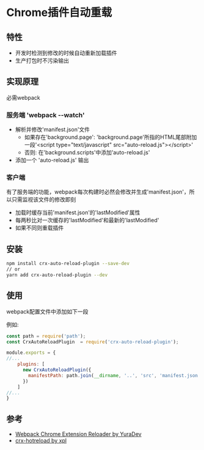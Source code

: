 # Chrome插件自动重载

## 特性

- 开发时检测到修改的时候自动重新加载插件
- 生产打包时不污染输出

## 实现原理

必需webpack

### 服务端 'webpack --watch'

- 解析并修改'manifest.json'文件
    - 如果存在'background.page': 'background.page'所指的HTML尾部附加一段'&lt;script type=&quot;text/javascript&quot; src=&quot;auto-reload.js&quot;&gt;&lt;/script&gt;'
    - 否则: 在'background.scripts'中添加'auto-reload.js'
- 添加一个 'auto-reload.js' 输出

### 客户端

有了服务端的功能，webpack每次构建时必然会修改并生成'manifest.json'，所以只需监视该文件的修改即刻

- 加载时缓存当前'manifest.json'的'lastModified'属性
- 每两秒比对一次缓存的'lastModified'和最新的'lastModified'
- 如果不同则重载插件

## 安装

```bash
npm install crx-auto-reload-plugin --save-dev
// or
yarn add crx-auto-reload-plugin --dev
```

## 使用

webpack配置文件中添加如下一段

例如:

```js
const path = require('path');
const CrxAutoReloadPlugin  = require('crx-auto-reload-plugin');

module.exports = {
//...
    plugins: [
      new CrxAutoReloadPlugin({
        manifestPath: path.join(__dirname, '..', 'src', 'manifest.json') // required
      })
    ]
//...
}
```

## 参考

 + [Webpack Chrome Extension Reloader by YuraDev](https://github.com/YuraDev/wcer)
 + [crx-hotreload by xpl](https://github.com/xpl/crx-hotreload)
